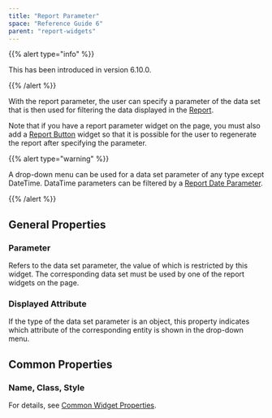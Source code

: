 ```yaml
---
title: "Report Parameter"
space: "Reference Guide 6"
parent: "report-widgets"
---
```


{{% alert type="info" %}}

This has been introduced in version 6.10.0.

{{% /alert %}}

With the report parameter, the user can specify a parameter of the data set that is then used for filtering the data displayed in the [Report](report-widgets).

Note that if you have a report parameter widget on the page, you must also add a [Report Button](report-button) widget so that it is possible for the user to regenerate the report after specifying the parameter.

{{% alert type="warning" %}}

A drop-down menu can be used for a data set parameter of any type except DateTime. DataTime parameters can be filtered by a [Report Date Parameter](report-date-parameter).

{{% /alert %}}

## General Properties

### Parameter

Refers to the data set parameter, the value of which is restricted by this widget. The corresponding data set must be used by one of the report widgets on the page.

### Displayed Attribute

If the type of the data set parameter is an object, this property indicates which attribute of the corresponding entity is shown in the drop-down menu.

## Common Properties

### Name, Class, Style

For details, see [Common Widget Properties](common-widget-properties).
